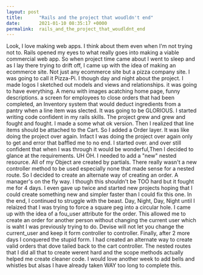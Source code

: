 ```yaml
---
layout: post
title:      "Rails and the project that woudldn't end"
date:       2021-01-10 08:35:17 +0000
permalink:  rails_and_the_project_that_woudldnt_end
---
```



Look, I love making web apps. I think about them even when I'm not trying not to. Rails opened my eyes to what really goes into making a viable commercial web app. So when project time came about I went to sleep and as I lay there trying to drift off, I came up with the idea of making an ecommerce site. Not just any ecommerce site but a pizza company site. I was going to call it Pizza-Pi. I though day and night about the project. I made logos I sketched out models and views and relationships. it was going to have everything. A menu with images acatching home page, funny descriptions. a screen for employees to close orders that had been completed, an Inventory system that would deduct ingredients from a pantry when a line item was slected. It was going to be GLORIOUS. I started writing code confident in my rails skills. The project grew and grew and fought and fought. I made a some what ok version. Then I realized that line items should be attached to the Cart. So I added a Order layer. It was like doing the project over again. Infact I was doing the project over again only to get and error that baffled me to no end. I started over. and over still confident that when I was through it would be wonderful,Then I decided to glance at the requirements. UH OH. I needed to add a "new" nested resource. All of my Object are created by partials. There really wasn't a new controller method to be used especially none that made sense for a nested route. So I decided to create an alternate way of creating an order. A manager's on the fly way. I though this shouldn't be TOO hard but it fought me for 4 days. I even gave up twice and started new projects hoping that I could create something new and simpler faster than I could fix this one. In the end, I continued to struggle with the beast. Day, Night, Day, Night until I relaized that I was trying to force a square peg into a circular hole. I came up with the idea of a fou_user attribute for the order. This allowed me to create an order for another person without changing the current user which is waht I was previously trying to do. Devise will not let you change the current_user and keep it form controller to controller.  Finally, after 2 more days I conquered the stupid form. I had created an alternate way to create valid orders that dove tailed back to the cart controller. The nested routes that I did all that to create werent hard and the scope methods actually helped me create cleaner code. I would love another week to add bells and whistles but alsas I have already taken WAY too long to complete this.
